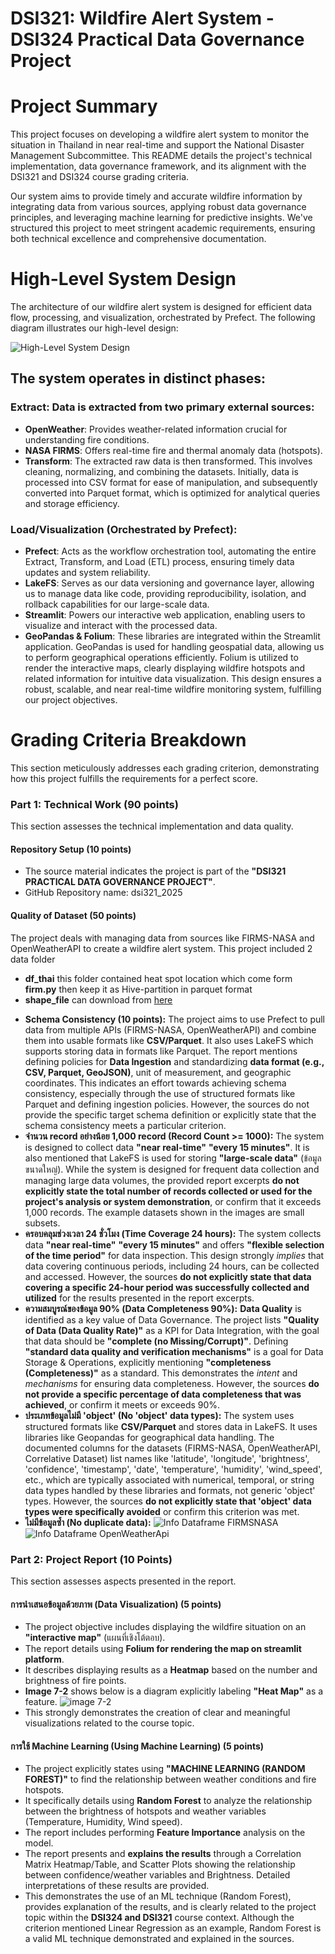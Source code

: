 # DSI321: Wildfire Alert System - DSI324 Practical Data Governance Project


# Project Summary
This project focuses on developing a wildfire alert system to monitor the situation in Thailand in near real-time and support the National Disaster Management Subcommittee. This README details the project's technical implementation, data governance framework, and its alignment with the DSI321 and DSI324 course grading criteria.

Our system aims to provide timely and accurate wildfire information by integrating data from various sources, applying robust data governance principles, and leveraging machine learning for predictive insights. We've structured this project to meet stringent academic requirements, ensuring both technical excellence and comprehensive documentation.

# High-Level System Design
The architecture of our wildfire alert system is designed for efficient data flow, processing, and visualization, orchestrated by Prefect. The following diagram illustrates our high-level design:

![High-Level System Design](image/HLD)

## The system operates in distinct phases:

### Extract: Data is extracted from two primary external sources:

- **OpenWeather**: Provides weather-related information crucial for understanding fire conditions.
- **NASA FIRMS**: Offers real-time fire and thermal anomaly data (hotspots).
- **Transform**: The extracted raw data is then transformed. This involves cleaning, normalizing, and combining the datasets. Initially, data is processed into CSV format for ease of manipulation, and subsequently converted into Parquet format, which is optimized for analytical queries and storage efficiency.

### Load/Visualization (Orchestrated by Prefect):

- **Prefect**: Acts as the workflow orchestration tool, automating the entire Extract, Transform, and Load (ETL) process, ensuring timely data updates and system reliability.
- **LakeFS**: Serves as our data versioning and governance layer, allowing us to manage data like code, providing reproducibility, isolation, and rollback capabilities for our large-scale data.
- **Streamlit**: Powers our interactive web application, enabling users to visualize and interact with the processed data.
- **GeoPandas & Folium**: These libraries are integrated within the Streamlit application. GeoPandas is used for handling geospatial data, allowing us to perform geographical operations efficiently. Folium is utilized to render the interactive maps, clearly displaying wildfire hotspots and related information for intuitive data visualization.
This design ensures a robust, scalable, and near real-time wildfire monitoring system, fulfilling our project objectives.

# Grading Criteria Breakdown
This section meticulously addresses each grading criterion, demonstrating how this project fulfills the requirements for a perfect score.

### Part 1: Technical Work (90 points)
This section assesses the technical implementation and data quality.

#### Repository Setup (10 points)

*   The source material indicates the project is part of the **"DSI321 PRACTICAL DATA GOVERNANCE PROJECT"**.
*   GitHub Repository name: dsi321_2025

#### Quality of Dataset (50 points)

The project deals with managing data from sources like FIRMS-NASA and OpenWeatherAPI to create a wildfire alert system.
This project included 2 data folder
- **df_thai** this folder contained heat spot location which come form **firm.py** then keep it as Hive-partition in parquet format
- **shape_file** can download from [here](https://data.humdata.org/dataset/d24bdc45-eb4c-4e3d-8b16-44db02667c27/resource/d0c722ff-6939-4423-ac0d-6501830b1759/download/tha_adm_rtsd_itos_20210121_shp.zip)


*   **Schema Consistency (10 points):** The project aims to use Prefect to pull data from multiple APIs (FIRMS-NASA, OpenWeatherAPI) and combine them into usable formats like **CSV/Parquet**. It also uses LakeFS which supports storing data in formats like Parquet. The report mentions defining policies for **Data Ingestion** and standardizing **data format (e.g., CSV, Parquet, GeoJSON)**, unit of measurement, and geographic coordinates. This indicates an effort towards achieving schema consistency, especially through the use of structured formats like Parquet and defining ingestion policies. However, the sources do not provide the specific target schema definition or explicitly state that the schema consistency meets a particular criterion.
*   **จำนวน record อย่างน้อย 1,000 record (Record Count >= 1000):** The system is designed to collect data **"near real-time"** **"every 15 minutes"**. It is also mentioned that LakeFS is used for storing **"large-scale data"** (ข้อมูลขนาดใหญ่). While the system is designed for frequent data collection and managing large data volumes, the provided report excerpts **do not explicitly state the total number of records collected or used for the project's analysis or system demonstration**, or confirm that it exceeds 1,000 records. The example datasets shown in the images are small subsets.
*   **ครอบคลุมช่วงเวลา 24 ชั่วโมง (Time Coverage 24 hours):** The system collects data **"near real-time"** **"every 15 minutes"** and offers **"flexible selection of the time period"** for data inspection. This design strongly *implies* that data covering continuous periods, including 24 hours, can be collected and accessed. However, the sources **do not explicitly state that data covering a specific 24-hour period was successfully collected and utilized** for the results presented in the report excerpts.
*   **ความสมบูรณ์ของข้อมูล 90% (Data Completeness 90%):** **Data Quality** is identified as a key value of Data Governance. The project lists **"Quality of Data (Data Quality Rate)"** as a KPI for Data Integration, with the goal that data should be **"complete (no Missing/Corrupt)"**. Defining **"standard data quality and verification mechanisms"** is a goal for Data Storage & Operations, explicitly mentioning **"completeness (Completeness)"** as a standard. This demonstrates the *intent* and *mechanisms* for ensuring data completeness. However, the sources **do not provide a specific percentage of data completeness that was achieved**, or confirm it meets or exceeds 90%.
*   **ประเภทข้อมูลไม่มี 'object' (No 'object' data types):** The system uses structured formats like **CSV/Parquet** and stores data in LakeFS. It uses libraries like Geopandas for geographical data handling. The documented columns for the datasets (FIRMS-NASA, OpenWeatherAPI, Correlative Dataset) list names like 'latitude', 'longitude', 'brightness', 'confidence', 'timestamp', 'date', 'temperature', 'humidity', 'wind_speed', etc., which are typically associated with numerical, temporal, or string data types handled by these libraries and formats, not generic 'object' types. However, the sources **do not explicitly state that 'object' data types were specifically avoided** or confirm this criterion was met.
*   **ไม่มีข้อมูลซ้ำ (No duplicate data):**
![Info Dataframe FIRMSNASA](image/fire.png)
![Info Dataframe OpenWeatherApi](image/weather.png)


### Part 2: Project Report (10 Points)
This section assesses aspects presented in the report.

#### การนำเสนอข้อมูลด้วยภาพ (Data Visualization) (5 points)

*   The project objective includes displaying the wildfire situation on an **"interactive map"** (แผนที่เชิงโต้ตอบ).
*   The report details using **Folium for rendering the map on streamlit platform**.
*   It describes displaying results as a **Heatmap** based on the number and brightness of fire points.
*   **Image 7-2** shows below is a diagram explicitly labeling **"Heat Map"** as a feature.
![image 7-2](image/7-2.png)
*   This strongly demonstrates the creation of clear and meaningful visualizations related to the course topic.

#### การใช้ Machine Learning (Using Machine Learning) (5 points)

*   The project explicitly states using **"MACHINE LEARNING (RANDOM FOREST)"** to find the relationship between weather conditions and fire hotspots.
*   It specifically details using **Random Forest** to analyze the relationship between the brightness of hotspots and weather variables (Temperature, Humidity, Wind speed).
*   The report includes performing **Feature Importance** analysis on the model.
*   The report presents and **explains the results** through a Correlation Matrix Heatmap/Table, and Scatter Plots showing the relationship between confidence/weather variables and Brightness. Detailed interpretations of these results are provided.
*   This demonstrates the use of an ML technique (Random Forest), provides explanation of the results, and is clearly related to the project topic within the **DSI324 and DSI321** course context. Although the criterion mentioned Linear Regression as an example, Random Forest is a valid ML technique demonstrated and explained in the sources.

```
